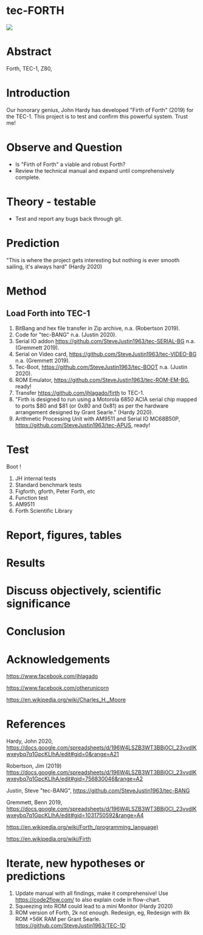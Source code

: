 # tec-FORTH

![](https://github.com/SteveJustin1963/tec-FORTH/blob/master/forth3d-1.png)

# Abstract
Forth, TEC-1, Z80, 

# Introduction 

Our honorary genius, John Hardy has developed "Firth of Forth" (2019) for the TEC-1. This project is to test and confirm this powerful system. Trust me!

# Observe and Question 
* Is "Firth of Forth" a viable and robust Forth?
* Review the technical manual and expand until comprehensively complete.

 
# Theory - testable
* Test and report any bugs back through git. 


# Prediction
"This is where the project gets interesting but nothing is ever smooth sailing, it's always hard" (Hardy 2020)

# Method 

## Load Forth into TEC-1
1. BitBang and hex file transfer in Zip archive, n.a. (Robertson 2019).
2. Code for "tec-BANG" n.a. (Justin 2020).
3. Serial IO addon https://github.com/SteveJustin1963/tec-SERIAL-BG n.a. (Gremmett 2019).
3. Serial on Video card, https://github.com/SteveJustin1963/tec-VIDEO-BG n.a. (Gremmett 2019).
4. Tec-Boot, https://github.com/SteveJustin1963/tec-BOOT n.a. (Justin 2020).
5. ROM Emulator, https://github.com/SteveJustin1963/tec-ROM-EM-BG, ready!
6. Transfer https://github.com/jhlagado/firth to TEC-1. 
7. "Firth is designed to run using a Motorola 6850 ACIA serial chip mapped to ports $80 and $81 (or 0x80 and 0x81) as per the hardware arrangement designed by Grant Searle." (Hardy 2020). 
8. Arithmetic Processing Unit with AM9511 and Serial IO MC68B50P, https://github.com/SteveJustin1963/tec-APUS, ready!

# Test
Boot !
1. JH internal tests
2. Standard benchmark tests  
3. Figforth, gforth, Peter Forth, etc
4. Function test
5. AM9511
6. Forth Scientific Library

# Report, figures, tables

# Results

# Discuss objectively, scientific significance 

# Conclusion 

# Acknowledgements

https://www.facebook.com/jhlagado

https://www.facebook.com/otherunicorn

https://en.wikipedia.org/wiki/Charles_H._Moore

# References

Hardy, John 2020, https://docs.google.com/spreadsheets/d/196W4LSZB3WT3BBj0CI_23vvdlKwxeybq7q1GpcKLlhA/edit#gid=0&range=A21

Robertson, Jim (2019) https://docs.google.com/spreadsheets/d/196W4LSZB3WT3BBj0CI_23vvdlKwxeybq7q1GpcKLlhA/edit#gid=756830046&range=A2 

Justin, Steve "tec-BANG", https://github.com/SteveJustin1963/tec-BANG

Gremmett, Benn 2019, https://docs.google.com/spreadsheets/d/196W4LSZB3WT3BBj0CI_23vvdlKwxeybq7q1GpcKLlhA/edit#gid=1031750592&range=A4

https://en.wikipedia.org/wiki/Forth_(programming_language)

https://en.wikipedia.org/wiki/Firth

# Iterate, new hypotheses or predictions

1. Update manual with all findings, make it comprehensive! 
Use https://code2flow.com/ to also explain code in flow-chart.
2. Squeezing into ROM could lead to a mini Monitor (Hardy 2020)
3. ROM version of Forth, 2k not enough. Redesign, eg, Redesign with 8k ROM +56K RAM per Grant Searle.
https://github.com/SteveJustin1963/TEC-1D





